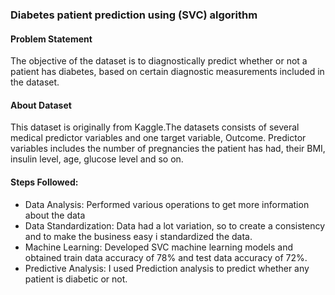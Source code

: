 ### Diabetes patient prediction using (SVC) algorithm

#### Problem Statement
The objective of the dataset is to diagnostically predict whether or not a patient has diabetes, based on certain diagnostic measurements included in the dataset.

#### About Dataset
This dataset is originally from Kaggle.The datasets consists of several medical predictor variables and one target variable, Outcome. Predictor variables includes the number of pregnancies the patient has had, their BMI, insulin level, age, glucose level and so on.

#### Steps Followed:
- Data Analysis: Performed various operations to get more information about the data
- Data Standardization: Data had a lot variation, so to create a consistency and to make the business easy i standardized the data.
- Machine Learning: Developed SVC machine learning models and obtained train data accuracy of 78% and test data accuracy of 72%. 
- Predictive Analysis: I used Prediction analysis to predict whether any patient is diabetic or not.
